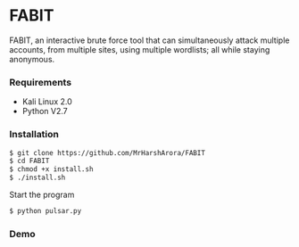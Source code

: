 
# FABIT

FABIT, an interactive brute force tool that can simultaneously attack multiple accounts, from multiple sites, using multiple wordlists; all while staying anonymous.

### Requirements
  - Kali Linux 2.0
  - Python V2.7

### Installation
```sh
$ git clone https://github.com/MrHarshArora/FABIT
$ cd FABIT
$ chmod +x install.sh
$ ./install.sh
```

Start the program
```sh
$ python pulsar.py
```

### Demo

